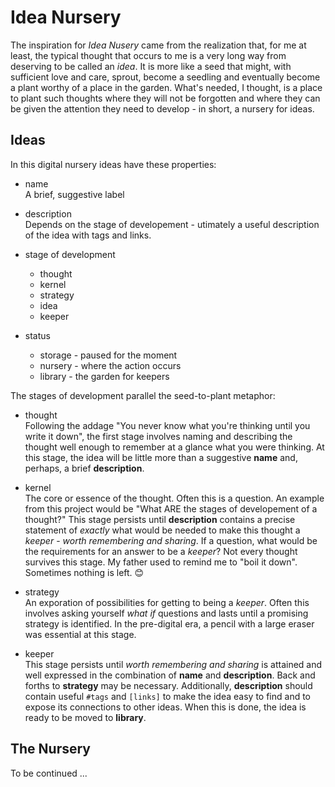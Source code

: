 # Idea Nursery

The inspiration for *Idea Nusery* came from the realization that, for me at least, the typical thought that occurs to me is a very long way from deserving to be called an *idea*. It is more like a seed that might, with sufficient love and care, sprout, become a seedling and eventually become a plant worthy of a place in the garden. What's needed, I thought, is a place to plant such thoughts where they will not be forgotten and where they can be given the attention they need to develop - in short, a nursery for ideas.


## Ideas 

In this digital nursery ideas have these properties:

- name   
A brief, suggestive label

- description  
Depends on the stage of developement - utimately a useful description of the idea with tags and links.

- stage of development
    - thought 
    - kernel 
    - strategy 
    - idea 
    - keeper

- status
    - storage - paused for the moment 
    - nursery - where the action occurs 
    - library - the garden for keepers

The stages of development parallel the seed-to-plant metaphor: 

- thought   
Following the addage "You never know what you're thinking until you write it down", the first stage involves naming and describing the thought well enough to remember at a glance what you were thinking. At this stage, the idea will be little more than a suggestive **name** and, perhaps, a brief **description**.

- kernel  
The core or essence of the thought. Often this is a question. An example from this project would be "What ARE the stages of developement of a thought?" This stage persists until **description** contains a precise statement of *exactly* what would be needed to make this thought a *keeper* - *worth remembering and sharing*. If a question, what would be the requirements for an answer to be a *keeper*?  Not every thought survives this stage. My father used to remind me to "boil it down". Sometimes nothing is left. 😊 

- strategy  
An exporation of possibilities for getting to being a *keeper*. Often this involves asking yourself *what if* questions and lasts until a promising strategy is identified. In the pre-digital era, a pencil with a large eraser was essential at this stage.

- keeper  
This stage persists until *worth remembering and sharing* is attained and well expressed in the combination of **name** and **description**. Back and forths to **strategy** may be necessary. Additionally, **description** should contain useful `#tags` and `[links]` to make the idea easy to find and to expose its connections to other ideas. When this is done, the idea is ready to be moved to **library**.


## The Nursery

To be continued ...

